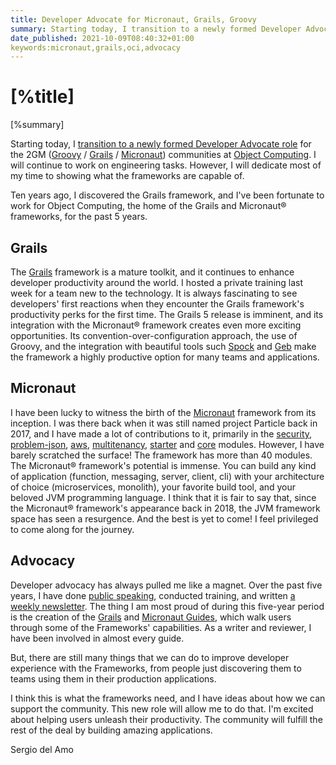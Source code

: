 ```yaml
---
title: Developer Advocate for Micronaut, Grails, Groovy
summary: Starting today, I transition to a newly formed Developer Advocate role for the 2GM communities at OCI
date_published: 2021-10-09T08:40:32+01:00
keywords:micronaut,grails,oci,advocacy
---
```


# [%title]

[%summary]

Starting today, I [transition to a newly formed Developer Advocate role](https://micronaut.io/2021/10/08/2gm-developer-advocate/) for the 2GM ([Groovy](https://groovy-lang.org) / [Grails](https://grails.org) / [Micronaut](https://micronaut.io)) communities at [Object Computing](https://objectcomputing.com). I will continue to work on engineering tasks. However, I will dedicate most of my time to showing what the frameworks are capable of. 

Ten years ago, I discovered the Grails framework, and I've been fortunate to work for Object Computing, the home of the Grails and Micronaut® frameworks, for the past 5 years.

## Grails

The [Grails](https://grails.org) framework is a mature toolkit, and it continues to enhance developer productivity around the world. I hosted a private training last week for a team new to the technology. It is always fascinating to see developers' first reactions when they encounter the Grails framework's productivity perks for the first time. The Grails 5 release is imminent, and its integration with the Micronaut® framework creates even more exciting opportunities. Its convention-over-configuration approach, the use of Groovy, and the integration with beautiful tools such [Spock](https://spockframework.org) and [Geb](https://gebish.org) make the framework a highly productive option for many teams and applications. 

## Micronaut

I have been lucky to witness the birth of the [Micronaut](https://micronaut.io) framework from its inception. I was there back when it was still named project Particle back in 2017, and I have made a lot of contributions to it, primarily in the [security](https://github.com/micronaut-projects/micronaut-security), [problem-json](https://github.com/micronaut-projects/micronaut-problem-json), [aws](https://github.com/micronaut-projects/micronaut-aws), [multitenancy](https://github.com/micronaut-projects/micronaut-multitenancy), [starter](https://github.com/micronaut-projects/micronaut-starter) and [core](https://github.com/micronaut-projects/micronaut-core) modules. However, I have barely scratched the surface! The framework has more than 40 modules. The Micronaut® framework's potential is immense. You can build any kind of application (function, messaging, server, client, cli) with your architecture of choice (microservices, monolith), your favorite build tool, and your beloved JVM programming language. I think that it is fair to say that, since the Micronaut® framework's appearance back in 2018, the JVM framework space has seen a resurgence. And the best is yet to come! I feel privileged to come along for the journey.

## Advocacy

Developer advocacy has always pulled me like a magnet. Over the past five years, I have done [public speaking](https://sergiodelamo.com/blog/tag/talk.html), conducted training, and written [a weekly newsletter](https://groovycalamari.com). The thing I am most proud of during this five-year period is the creation of the [Grails](https://guides.grails.org) and [Micronaut Guides](https://guides.micronaut.io), which walk users through some of the Frameworks' capabilities. As a writer and reviewer, I have been involved in almost every guide.

But, there are still many things that we can do to improve developer experience with the Frameworks, from people just discovering them to teams using them in their production applications.

I think this is what the frameworks need, and I have ideas about how we can support the community. This new role will allow me to do that. I'm excited about helping users unleash their productivity. The community will fulfill the rest of the deal by building amazing applications.

Sergio del Amo
